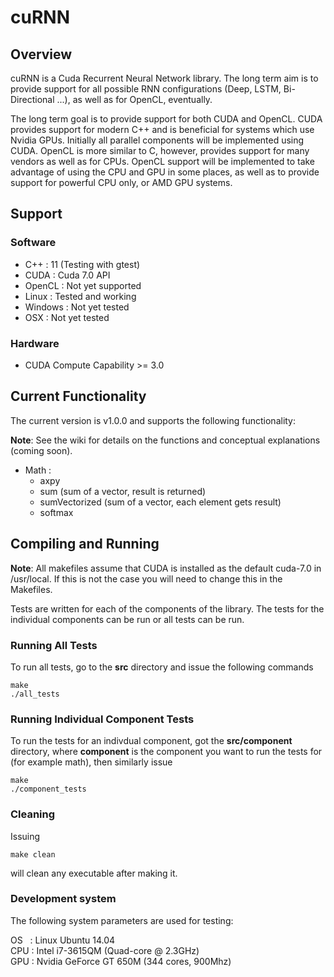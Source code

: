 # cuRNN

## Overview

cuRNN is a Cuda Recurrent Neural Network library. The long term aim is to provide support for all possible RNN configurations (Deep, LSTM, Bi-Directional ...), as well as for OpenCL, eventually. 

The long term goal is to provide support for both CUDA and OpenCL. CUDA provides support for modern C++ and is beneficial for systems which use Nvidia GPUs. Initially all parallel components will be implemented using CUDA. OpenCL is more similar to C, however, provides support for many vendors as well as for CPUs. OpenCL support will be implemented to take advantage of using the CPU and GPU in some places, as well as to provide support for powerful CPU only, or AMD GPU systems.

## Support 

### Software

* C++ : 11 (Testing with gtest)
* CUDA   : Cuda 7.0 API
* OpenCL : Not yet supported
* Linux  : Tested and working
* Windows : Not yet tested
* OSX : Not yet tested

### Hardware

* CUDA Compute Capability >= 3.0 

## Current Functionality 

The current version is v1.0.0 and supports the following functionality:

__Note__: See the wiki for details on the functions and conceptual explanations (coming soon). 

* Math :
  * axpy
  * sum (sum of a vector, result is returned) 
  * sumVectorized (sum of a vector, each element gets result)
  * softmax 

## Compiling and Running 

__Note__: All makefiles assume that CUDA is installed as the default cuda-7.0 in /usr/local.
          If this is not the case you will need to change this in the Makefiles. 

Tests are written for each of the components of the library. The tests for the individual components can be
run or all tests can be run.

### Running All Tests

To run all tests, go to the __src__ directory and issue the following commands
```
make 
./all_tests
```

### Running Individual Component Tests

To run the tests for an indivdual component, got the __src/component__ directory, where __component__ is
the component you want to run the tests for (for example math), then similarly issue
```
make 
./component_tests
```

### Cleaning

Issuing 
```
make clean
```
will clean any executable after making it.

### Development system 

The following system parameters are used for testing:

OS &nbsp; : Linux Ubuntu 14.04  
CPU : Intel i7-3615QM (Quad-core @ 2.3GHz)  
GPU : Nvidia GeForce GT 650M (344 cores, 900Mhz)  
